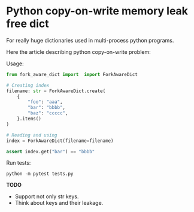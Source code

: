 # Python copy-on-write memory leak free dict 
For really huge dictionaries used in multi-process python programs.

Here the article describing python copy-on-write problem:

Usage:
```python
from fork_aware_dict import  import ForkAwareDict

# Creating index
filename: str = ForkAwareDict.create(
    {
        "foo": "aaa",
        "bar": "bbbb",
        "baz": "ccccc",
    }.items()
)

# Reading and using
index = ForkAwareDict(filename=filename)

assert index.get("bar") == "bbbb"
```

Run tests:
```buildoutcfg
python -m pytest tests.py
```

**TODO**
- Support not only str keys.
- Think about keys and their leakage. 
